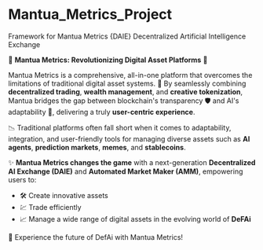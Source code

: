 # Mantua_Metrics_Project
Framework for Mantua Metrics {DAIE} Decentralized Artificial Intelligence Exchange 

🌟 **Mantua Metrics: Revolutionizing Digital Asset Platforms** 🌟  

Mantua Metrics is a comprehensive, all-in-one platform that overcomes the limitations of traditional digital asset systems. 🚀 By seamlessly combining **decentralized trading**, **wealth management**, and **creative tokenization**, Mantua bridges the gap between blockchain's transparency 🛡️ and AI's adaptability 🤖, delivering a truly **user-centric experience**.  

📉 Traditional platforms often fall short when it comes to adaptability, integration, and user-friendly tools for managing diverse assets such as **AI agents**, **prediction markets**, **memes**, and **stablecoins**.  

✨ **Mantua Metrics changes the game** with a next-generation **Decentralized AI Exchange (DAIE)** and **Automated Market Maker (AMM)**, empowering users to:  
- 🛠️ Create innovative assets  
- 💹 Trade efficiently  
- 📈 Manage a wide range of digital assets in the evolving world of **DeFAi**  

🔗 Experience the future of DefAi with Mantua Metrics!
